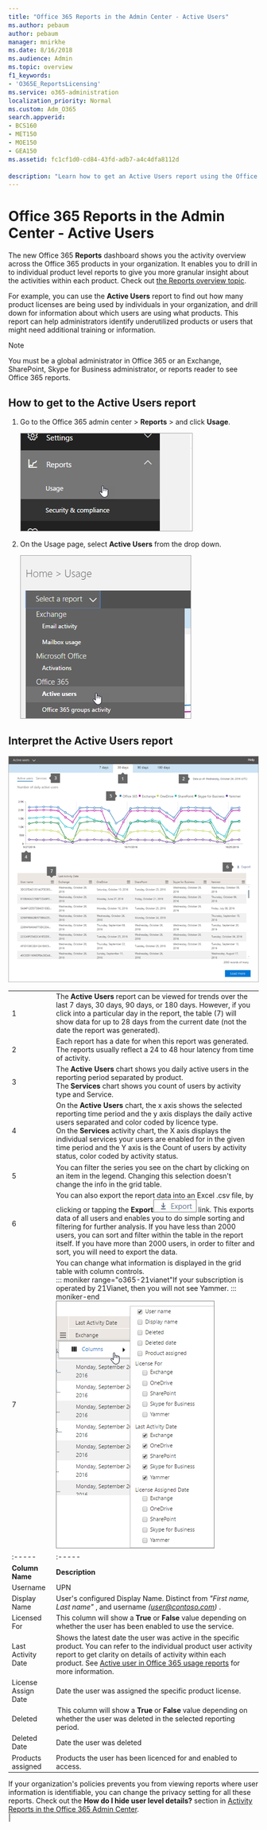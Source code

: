 ```yaml
---
title: "Office 365 Reports in the Admin Center - Active Users"
ms.author: pebaum
author: pebaum
manager: mnirkhe
ms.date: 8/16/2018
ms.audience: Admin
ms.topic: overview
f1_keywords:
- 'O365E_ReportsLicensing'
ms.service: o365-administration
localization_priority: Normal
ms.custom: Adm_O365
search.appverid:
- BCS160
- MET150
- MOE150
- GEA150
ms.assetid: fc1cf1d0-cd84-43fd-adb7-a4c4dfa8112d

description: "Learn how to get an Active Users report using the Office 365 Reports dashboard in the Office 365 admin center and find out how many product licenses are being used."
---
```


# Office 365 Reports in the Admin Center - Active Users

The new Office 365 **Reports** dashboard shows you the activity overview across the Office 365 products in your organization. It enables you to drill in to individual product level reports to give you more granular insight about the activities within each product. Check out [the Reports overview topic](activity-reports.md).
  
For example, you can use the **Active Users** report to find out how many product licenses are being used by individuals in your organization, and drill down for information about which users are using what products. This report can help administrators identify underutilized products or users that might need additional training or information. 
  
> [!NOTE]
> You must be a global administrator in Office 365 or an Exchange, SharePoint, Skype for Business administrator, or reports reader to see Office 365 reports. 
  
## How to get to the Active Users report

1. Go to the Office 365 admin center \> **Reports** \> and click **Usage**.
    
    ![In the admin center, click reports, then usage.](../media/1e7dbaa2-155e-476a-b50a-7ae7a7393611.png)
  
2. On the Usage page, select **Active Users** from the drop down. 
    
    ![In the "Select a report dropdown", click "Active users"](../media/90c3229a-c2f8-41f4-83a9-c4d35228e205.png)
  
## Interpret the Active Users report

![Overview of the active users report](../media/cb9773a0-f13d-4f37-8dae-337ff20b77d9.png)
  
|||
|:-----|:-----|
|1  <br/> |The **Active Users** report can be viewed for trends over the last 7 days, 30 days, 90 days, or 180 days. However, if you click into a particular day in the report, the table (7) will show data for up to 28 days from the current date (not the date the report was generated).  <br/> |
|2  <br/> |Each report has a date for when this report was generated. The reports usually reflect a 24 to 48 hour latency from time of activity.  <br/> |
|3  <br/> |The **Active Users** chart shows you daily active users in the reporting period separated by product.  <br/> The **Services** chart shows you count of users by activity type and Service.  <br/> |
|4  <br/> | On the **Active Users** chart, the x axis shows the selected reporting time period and the y axis displays the daily active users separated and color coded by licence type.  <br/>  On the **Services** activity chart, the X axis displays the individual services your users are enabled for in the given time period and the Y axis is the Count of users by activity status, color coded by activity status.  <br/> |
|5  <br/> |You can filter the series you see on the chart by clicking on an item in the legend. Changing this selection doesn't change the info in the grid table.  <br/> |
|6  <br/> |You can also export the report data into an Excel .csv file, by clicking or tapping the **Export**![Office 365 reports - export your data to an Excel file](../media/816a224b-6ca7-4967-a135-4f6427f64dc8.JPG) link. This exports data of all users and enables you to do simple sorting and filtering for further analysis. If you have less than 2000 users, you can sort and filter within the table in the report itself. If you have more than 2000 users, in order to filter and sort, you will need to export the data.  <br/> |
|7  <br/> |You can change what information is displayed in the grid table with column controls.  <br/> ::: moniker range="o365-21vianet"If your subscription is operated by 21Vianet, then you will not see Yammer. ::: moniker-end <br/> ![User level filter options](../media/af8f0a7a-171f-4a65-baae-960f0cb8a5bf.png)|||
|:-----|:-----|
|**Column Name** <br/> |**Description** <br/> |
|Username  <br/> |UPN  <br/> |
|Display Name  <br/> |User's configured Display Name. Distinct from  *"First name, Last name"*  , and username  *(user@contoso.com)*  .  <br/> |
|Licensed For  <br/> |This column will show a **True** or **False** value depending on whether the user has been enabled to use the service.  <br/> |
|Last Activity Date  <br/> |Shows the latest date the user was active in the specific product. You can refer to the individual product user activity report to get clarity on details of activity within each product. See [Active user in Office 365 usage reports](../usage-analytics/active-user-in-usage-reports.md) for more information.  <br/> |
|License Assign Date  <br/> |Date the user was assigned the specific product license.  <br/> |
|Deleted  <br/> | This column will show a **True** or **False** value depending on whether the user was deleted in the selected reporting period.  <br/> |
|Deleted Date  <br/> |Date the user was deleted  <br/> |
|Products assigned  <br/> |Products the user has been licenced for and enabled to access.  <br/> |
   
If your organization's policies prevents you from viewing reports where user information is identifiable, you can change the privacy setting for all these reports. Check out the **How do I hide user level details?** section in [Activity Reports in the Office 365 Admin Center](activity-reports.md).  <br/> |
   


